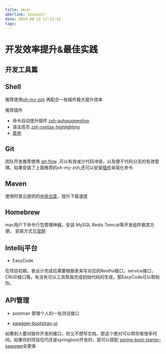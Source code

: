 ```yaml
---
title: akun
abbrlink: 1e1eaa57
date: 2019-08-12 17:13:12
tags:
---
```

# 开发效率提升&最佳实践

## 开发工具篇

## Shell

推荐使用[oh-my-zsh](https://github.com/robbyrussell/oh-my-zsh) 再配合一些插件极大提升效率

推荐插件

- 命令自动提升插件 [zsh-autosuggestion](https://www.jianshu.com/p/b4dec723c52f)
- 语法高亮 [zsh-syntax-highlighting](https://blog.csdn.net/caiqiiqi/article/details/52139288)
- [其他](https://juejin.im/entry/5ae00e54f265da0b8635ea5c)
## Git

团队开发推荐使用 [git-flow](https://www.git-tower.com/learn/git/ebook/cn/command-line/advanced-topics/git-flow) ,可以有效减少代码冲突，以及便于代码分支的有效管理。如果安装了上面推荐的oh-my-zsh,还可以安装[插件](https://github.com/robbyrussell/oh-my-zsh/tree/master/plugins/git-flow)来简化命令

## Maven

使用阿里云提供的[中央仓库](https://www.jianshu.com/p/4d5bb95b56c5)，提升下载速度

## Homebrew

mac用户下命令行包管理神器。安装 MySQL Redis Tomcat等开发组件极其方便。
安装方式见[官网](https://brew.sh/)

## Intellij平台

-  EasyCode

在项目初期，表设计完成后需要根据表来写对应的Restful接口，service接口，CRUD接口等。有没有可以工具帮我完成初始代码的生成，那EasyCode可以帮助你。

## API管理
- postman 管理个人的一些测试接口

- [swagger-bootstrap-ui](https://github.com/xiaoymin/Swagger-Bootstrap-UI/blob/master/README_zh.md) 

如果别人要对接你开发的接口，你又不想写文档，那这个绝对可以帮你省很多时间。如果你的项目恰巧还是springboot开发的，那可以搭配 [spring-boot-starter-swagger](https://github.com/SpringForAll/spring-boot-starter-swagger)会更香
